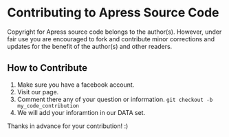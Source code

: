 # Contributing to Apress Source Code

Copyright for Apress source code belongs to the author(s). However, 
under fair use you are encouraged to fork and contribute minor corrections 
and updates for the benefit of the author(s) and other readers.

## How to Contribute

1. Make sure you have a facebook account.
2. Visit our page.
3. Comment there any of your question or information. 
`git checkout -b my_code_contribution`
4. We will add your inforamtion in our DATA set.


Thanks in advance for your contribution! :)